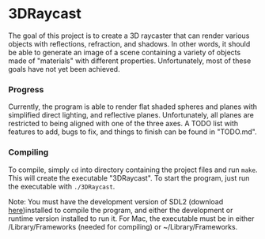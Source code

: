 # 3DRaycast
The goal of this project is to create a 3D raycaster that can render various objects with reflections, refraction, and shadows.  In other words, it should be able to generate an image of a scene containing a variety of objects made of "materials" with different properties.  Unfortunately, most of these goals have not yet been achieved.

### Progress
Currently, the program is able to render flat shaded spheres and planes with simplified direct lighting, and reflective planes.  Unfortunately, all planes are restricted to being aligned with one of the three axes.  A TODO list with features to add, bugs to fix, and things to finish can be found in "TODO.md".  

### Compiling
To compile, simply ```cd``` into directory containing the project files and run ```make```.  This will create the executable "3DRaycast".  To start the program, just run the executable with ```./3DRaycast```.

Note: You must have the development version of SDL2 (download [here](https://www.libsdl.org/download-2.0.php))installed to compile the program, and either the development or runtime version installed to run it.  For Mac, the executable must be in either /Library/Frameworks (needed for compiling) or ~/Library/Frameworks.